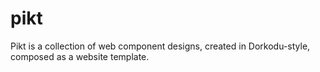 # pikt
 Pikt is a collection of web component designs, created in Dorkodu-style, composed as a website template.
